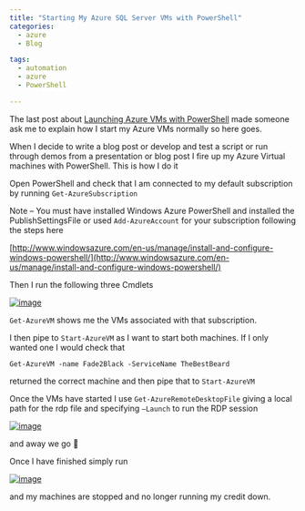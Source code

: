 ```yaml
---
title: "Starting My Azure SQL Server VMs with PowerShell"
categories:
  - azure
  - Blog

tags:
  - automation
  - azure
  - PowerShell

---
```

The last post about [Launching Azure VMs with PowerShell](https://blog.robsewell.com/?p=505) made someone ask me to explain how I start my Azure VMs normally so here goes.

When I decide to write a blog post or develop and test a script or run through demos from a presentation or blog post I fire up my Azure Virtual machines with PowerShell. This is how I do it

Open PowerShell and check that I am connected to my default subscription by running `Get-AzureSubscription`

Note – You must have installed Windows Azure PowerShell and installed the PublishSettingsFile or used `Add-AzureAccount` for your subscription following the steps here

[http://www.windowsazure.com/en-us/manage/install-and-configure-windows-powershell/](http://www.windowsazure.com/en-us/manage/install-and-configure-windows-powershell/)

Then I run the following three Cmdlets

[![image](https://blog.robsewell.com/assets/uploads/2013/11/image.png)](https://blog.robsewell.com/assets/uploads/2013/11/image.png)

`Get-AzureVM` shows me the VMs associated with that subscription.

I then pipe to `Start-AzureVM` as I want to start both machines. If I only wanted one I would check that

    Get-AzureVM -name Fade2Black -ServiceName TheBestBeard

returned the correct machine and then pipe that to `Start-AzureVM`

Once the VMs have started I use `Get-AzureRemoteDesktopFile` giving a local path for the rdp file and specifying `–Launch` to run the RDP session

[![image](https://blog.robsewell.com/assets/uploads/2013/11/image1.png)](https://blog.robsewell.com/assets/uploads/2013/11/image1.png)

and away we go 🙂

Once I have finished simply run

[![image](https://blog.robsewell.com/assets/uploads/2013/11/image2.png)](https://blog.robsewell.com/assets/uploads/2013/11/image2.png)

and my machines are stopped and no longer running my credit down.
